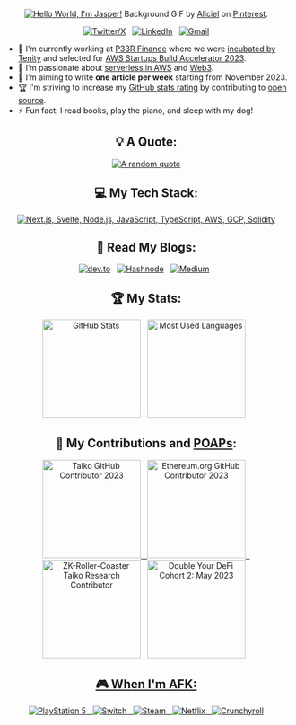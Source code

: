 <div align="center">

[![Hello World, I'm Jasper!](assets/header.gif)](https://github.com/kshyun28)
Background GIF by [Aliciel](https://www.pinterest.com/pin/5277724550564022/) on [Pinterest](https://www.pinterest.com/).

[![Twitter/X](https://skillicons.dev/icons?i=twitter)](https://twitter.com/kshyun28) &nbsp;
[![LinkedIn](https://skillicons.dev/icons?i=linkedin)](https://www.linkedin.com/in/jaspergabriel/) &nbsp;
[![Gmail](https://skillicons.dev/icons?i=gmail)](mailto:jasper.d.gabriel@gmail.com?subject=Hello%20Jasper,%20From%20Github)

</div>

- 🔭 I’m currently working at [P33R Finance](https://www.linkedin.com/company/p33r-finance/) where we were [incubated by Tenity](https://www.linkedin.com/posts/p33r-finance_tenity-invests-in-13-disruptive-early-stage-activity-7118550943268294656-cH__?utm_source=share&utm_medium=member_desktop) and selected for [AWS Startups Build Accelerator 2023](https://www.linkedin.com/posts/p33r-finance_p33r-awsbuildaccelerator-activity-7121072561857208320-U9f-?utm_source=share&utm_medium=member_desktop).
- 🌱 I’m passionate about [serverless in AWS](https://aws.amazon.com/serverless/) and [Web3](https://ethereum.org/en/web3/).
- 📝 I’m aiming to write **one article per week** starting from November 2023.
- 🏆 I'm striving to increase my [GitHub stats rating](#🏆-my-stats) by contributing to [open source](https://opensource.com/resources/what-open-source).
- ⚡ Fun fact: I read books, play the piano, and sleep with my dog!

<div align="center">

## 💡 A Quote:

[![A random quote](https://quotes-github-readme.vercel.app/api?type=horizontal&theme=dark)](https://github.com/piyushsuthar/github-readme-quotes)

## 💻 My Tech Stack:

[![Next.js, Svelte, Node.js, JavaScript, TypeScript, AWS, GCP, Solidity](https://skillicons.dev/icons?i=next,svelte,nodejs,js,ts,aws,gcp,solidity)](https://skillicons.dev)

## 📖 Read My Blogs:

<p>
    <a target="_blank"href="https://dev.to/kshyun28"><img alt="dev.to" src="https://img.shields.io/badge/dev.to-0A0A0A?style=for-the-badge&logo=dev.to&logoColor=white" /></a>&nbsp;&nbsp;
    <a target="_blank"href="https://kshyun28.hashnode.dev/"><img alt="Hashnode" src="https://img.shields.io/badge/Hashnode-2962FF?style=for-the-badge&logo=hashnode&logoColor=white" /></a>&nbsp;&nbsp;
    <a target="_blank"href="https://medium.com/@kshyun28"><img alt="Medium" src="https://img.shields.io/badge/Medium-12100E?style=for-the-badge&logo=medium&logoColor=white" /></a>&nbsp;&nbsp;
</p>

## 🏆 My Stats:

<p>
    <img height=175 alt="GitHub Stats" src="https://github-readme-stats.vercel.app/api?username=kshyun28&show_icons=true&count_private=true&theme=dark" />&nbsp;&nbsp;
    <img height=175 alt="Most Used Languages" src="https://github-readme-stats.vercel.app/api/top-langs/?username=kshyun28&layout=compact&theme=dark" />&nbsp;&nbsp;
</p>

## 🤝 My Contributions and [POAPs](https://www.gitpoap.io/p/0x994cca07c9f25fe84211ea61b61eab5552a32c6d):

<p>
    <a target="_blank"href="https://www.gitpoap.io/gp/893"><img height=175 alt="Taiko GitHub Contributor 2023" src="https://www.gitpoap.io/_next/image?url=https%3A%2F%2Fassets.poap.xyz%2Fgitpoap3a-2023-taiko-contributor-2022-logo-1671723111328.png&w=750&q=75" />&nbsp;&nbsp;
    <a target="_blank"href="https://www.gitpoap.io/gp/879"><img height=175 alt="Ethereum.org GitHub Contributor 2023" src="https://www.gitpoap.io/_next/image?url=https%3A%2F%2Fassets.poap.xyz%2Fgitpoap3a-2023-ethereumorg-contributor-2022-logo-1671568487547.png&w=750&q=75" />&nbsp;&nbsp;
    <a target="_blank"href="https://poap.gallery/event/128736"><img height=175 alt="ZK-Roller-Coaster Taiko Research Contributor" src="https://assets.poap.xyz/taiko-research-contributors-2023-logo-1685987761596.png" />&nbsp;&nbsp;
    <a target="_blank" href="https://collectors.poap.xyz/en-US/token/6673781"><img height=175 alt="Double Your DeFi Cohort 2: May 2023" src="https://assets.poap.xyz/0c6eaacb-d527-479b-8a0e-d9e60726851d.png" />&nbsp;&nbsp;
</p>

## 🎮 When I'm AFK:

![PlayStation 5](https://img.shields.io/badge/Playstation%205-003791?style=for-the-badge&logo=playstation-5&logoColor=white) &nbsp;
![Switch](https://img.shields.io/badge/Switch-E60012?style=for-the-badge&logo=nintendo-switch&logoColor=white) &nbsp;
![Steam](https://img.shields.io/badge/steam-%23000000.svg?style=for-the-badge&logo=steam&logoColor=white) &nbsp;
![Netflix](https://img.shields.io/badge/Netflix-E50914?style=for-the-badge&logo=netflix&logoColor=white) &nbsp;
![Crunchyroll](https://img.shields.io/badge/Crunchyroll-F47521?style=for-the-badge&logo=crunchyroll&logoColor=white)

</div>
